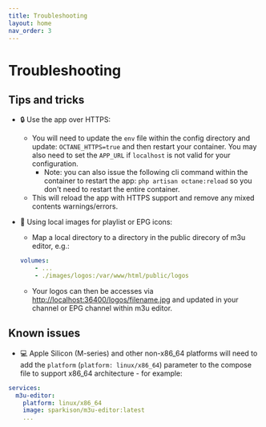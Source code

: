 ```yaml
---
title: Troubleshooting
layout: home
nav_order: 3
---
```


# Troubleshooting

## Tips and tricks

- 🔒 Use the app over HTTPS:
    - You will need to update the `env` file within the config directory and update: `OCTANE_HTTPS=true` and then restart your container. You may also need to set the `APP_URL` if `localhost` is not valid for your configuration.
        - Note: you can also issue the following cli command within the container to restart the app: `php artisan octane:reload` so you don't need to restart the entire container.
    - This will reload the app with HTTPS support and remove any mixed contents warnings/errors.
- 🌄 Using local images for playlist or EPG icons:
    - Map a local directory to a directory in the public direcory of m3u editor, e.g.:

  ```yaml
  volumes:
      - ...
      - ./images/logos:/var/www/html/public/logos
  ```

    - Your logos can then be accesses via [http://localhost:36400/logos/filename.jpg](http://localhost:36400/logos/filename.jpg) and updated in your channel or EPG channel within m3u editor.

## Known issues

- 💻 Apple Silicon (M-series) and other non-x86_64 platforms will need to add the `platform` (`platform: linux/x86_64`) parameter to the compose file to support x86_64 architecture - for example:

```yaml
services:
  m3u-editor:
    platform: linux/x86_64
    image: sparkison/m3u-editor:latest
    ...
```
